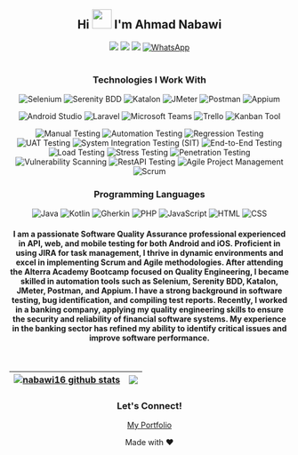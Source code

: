 <h2 align="center"> Hi
<img src="https://raw.githubusercontent.com/iampavangandhi/iampavangandhi/master/gifs/Hi.gif" width=35 />
 I'm Ahmad Nabawi
</h2>
  
<div align="center">
<a href="mailto:a.nabawi16@gmail.com"> <img src="http://img.shields.io/badge/-Gmail-D14836?style=flat&logo=gmail&logoColor=white" target="_blank"></a>
<a href="https://www.linkedin.com/in/ahmad-nabawi-2448341b4/"><img src="http://img.shields.io/badge/-LinkedIn-%230077B5.svg?style=flat&logo=linkedin&logoColor=white" target="_blank"></a>
<a href="https://t.me/Nabawi16"><img src="http://img.shields.io/badge/-Telegram-2CA5E0?style=flat&logo=telegram&logoColor=white" target="_blank"></a>
<a href="https://wa.me/6289661773995">
    <img src="https://img.shields.io/badge/-WhatsApp-25D366?style=flat&logo=whatsapp&logoColor=white" alt="WhatsApp" target="_blank">
  </a>
</div>
<br />

<!-- Teknologi -->
<h3 align="center">Technologies I Work With</h3>
<p align="center">
  <img src="https://img.shields.io/badge/-Selenium-%23FF4500?style=flat&logo=selenium&logoColor=white" alt="Selenium">
  <img src="https://img.shields.io/badge/-Serenity_BDD-%23118ADD?style=flat&logo=serenitybdd&logoColor=white" alt="Serenity BDD">
  <img src="https://img.shields.io/badge/-Katalon-%23404D59?style=flat&logo=katalon&logoColor=white" alt="Katalon">
  <img src="https://img.shields.io/badge/-JMeter-%23FF4500?style=flat&logo=apachejmeter&logoColor=white" alt="JMeter">
  <img src="https://img.shields.io/badge/-Postman-%23FF6C37?style=flat&logo=postman&logoColor=white" alt="Postman">
  <img src="https://img.shields.io/badge/-Appium-%2382C44D?style=flat&logo=appium&logoColor=white" alt="Appium">
</p>
<p align="center">
  <img src="https://img.shields.io/badge/-Android_Studio-%233DDC84?style=flat&logo=androidstudio&logoColor=white" alt="Android Studio">
  <img src="https://img.shields.io/badge/-Laravel-%23FF2D20?style=flat&logo=laravel&logoColor=white" alt="Laravel">
  <img src="https://img.shields.io/badge/-Microsoft_Teams-%236264A7?style=flat&logo=microsoftteams&logoColor=white" alt="Microsoft Teams">
  <img src="https://img.shields.io/badge/-Trello-%23026AA7?style=flat&logo=trello&logoColor=white" alt="Trello">
  <img src="https://img.shields.io/badge/-Kanban_Tool-%231F4F94?style=flat&logo=kanbantool&logoColor=white" alt="Kanban Tool">
</p>
<p align="center">
  <img src="https://img.shields.io/badge/-Manual_Testing-%230D47A1?style=flat" alt="Manual Testing">
  <img src="https://img.shields.io/badge/-Automation_Testing-%234CAF50?style=flat" alt="Automation Testing">
  <img src="https://img.shields.io/badge/-Regression_Testing-%23E91E63?style=flat" alt="Regression Testing">
  <img src="https://img.shields.io/badge/-UAT_Testing-%23FFC107?style=flat" alt="UAT Testing">
  <img src="https://img.shields.io/badge/-System_Integration_Testing-%23004D40?style=flat" alt="System Integration Testing (SIT)">
  <img src="https://img.shields.io/badge/-End_to_End_Testing-%233E2723?style=flat" alt="End-to-End Testing">
  <img src="https://img.shields.io/badge/-Load_Testing-%231A237E?style=flat" alt="Load Testing">
  <img src="https://img.shields.io/badge/-Stress_Testing-%23D32F2F?style=flat" alt="Stress Testing">
  <img src="https://img.shields.io/badge/-Penetration_Testing-%239C27B0?style=flat" alt="Penetration Testing">
  <img src="https://img.shields.io/badge/-Vulnerability_Scanning-%23FF5722?style=flat" alt="Vulnerability Scanning">
  <img src="https://img.shields.io/badge/-RestAPI_Testing-%23009688?style=flat" alt="RestAPI Testing">
  <img src="https://img.shields.io/badge/-Agile_Project_Management-%232C3E50?style=flat" alt="Agile Project Management">
  <img src="https://img.shields.io/badge/-Scrum-%23339933?style=flat" alt="Scrum">
</p>
<!-- Bahasa Pemrograman -->
<h3 align="center">Programming Languages</h3>
<p align="center">
  <img src="https://img.shields.io/badge/-Java-%23FF4500?style=flat&logo=java&logoColor=white" alt="Java">
  <img src="https://img.shields.io/badge/-Kotlin-%230095D5?style=flat&logo=kotlin&logoColor=white" alt="Kotlin">
  <img src="https://img.shields.io/badge/-Gherkin-%23007A74?style=flat" alt="Gherkin">
  <img src="https://img.shields.io/badge/-PHP-%23777BB4?style=flat&logo=php&logoColor=white" alt="PHP">
  <img src="https://img.shields.io/badge/-JavaScript-%23F7DF1E?style=flat&logo=javascript&logoColor=black" alt="JavaScript">
  <img src="https://img.shields.io/badge/-HTML-%23E34F26?style=flat&logo=html5&logoColor=white" alt="HTML">
  <img src="https://img.shields.io/badge/-CSS-%231572B6?style=flat&logo=css3&logoColor=white" alt="CSS">
</p>


<h4 align="center">I am a passionate Software Quality Assurance professional experienced in API, web, and mobile testing for both Android and iOS. Proficient in using JIRA for task management, I thrive in dynamic environments and excel in implementing Scrum and Agile methodologies. After attending the Alterra Academy Bootcamp focused on Quality Engineering, I became skilled in automation tools such as Selenium, Serenity BDD, Katalon, JMeter, Postman, and Appium. I have a strong background in software testing, bug identification, and compiling test reports.
Recently, I worked in a banking company, applying my quality engineering skills to ensure the security and reliability of financial software systems. My experience in the banking sector has refined my ability to identify critical issues and improve software performance.
</h4>
<br/>

| <a href="https://github.com/nabawi16/github-readme-stats"><img align="center" src="https://github-readme-stats.vercel.app/api?username=nabawi16&show_icons=true&theme=tokyonight&locale=en&cache_seconds=1800" alt="nabawi16 github stats" /></a> | <a href="https://github.com/nabawi16/github-readme-stats"><img align="center" src="https://github-readme-stats.vercel.app/api/top-langs?username=nabawi16&show_icons=true&theme=tokyonight&locale=en&layout=compact&cache_seconds=1800" /></a> |
| ------------- | ------------- |






<!-- Contact and Follow -->
<h3 align="center">Let's Connect!</h3>
<p align="center">
  <a href="https://nabawi-portfolio.com/" target="_blank">My Portfolio</a>
</p>

<!-- Footer -->
<p align="center">Made with ❤️</p>
